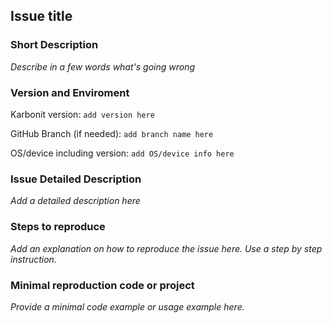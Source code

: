 ## Issue title

### Short Description

*Describe in a few words what's going wrong*

### Version and Enviroment

Karbonit version: `add version here`

GitHub Branch (if needed): `add branch name here`

OS/device including version: `add OS/device info here`

### Issue Detailed Description

*Add a detailed description here*

### Steps to reproduce

*Add an explanation on how to reproduce the issue here. Use a step by step instruction.*

###  Minimal reproduction code or project

*Provide a minimal code example or usage example here.*